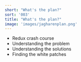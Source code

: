 ```yaml
---
short: "What's the plan?"
sort: '003'
title: "What's the plan?"
image: 'images/jagharenplan.png'
---
```


- Redux crash course
- Understanding the problem
- Understanding the solutions
- Finding the white patches
